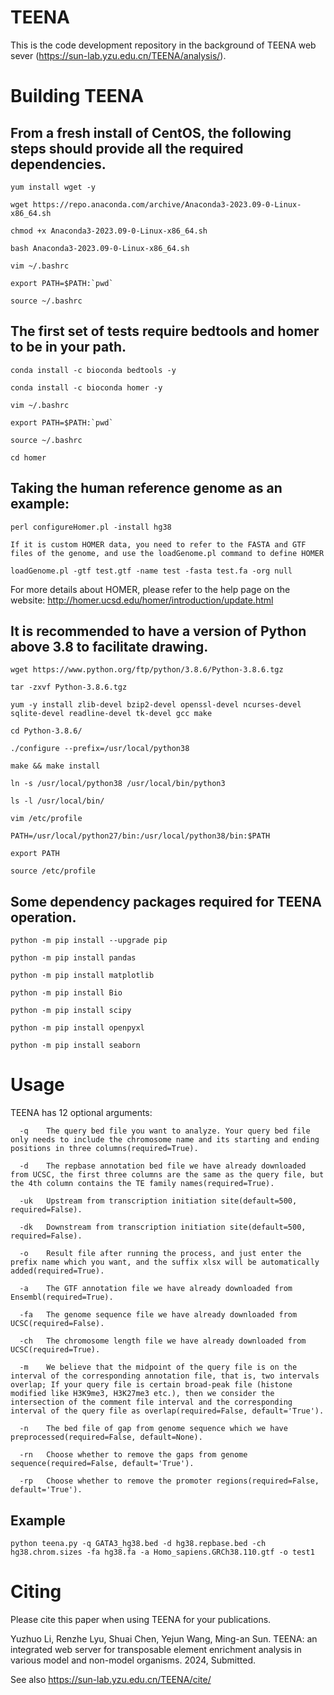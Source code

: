 # TEENA

This is the code development repository in the background of TEENA web sever (https://sun-lab.yzu.edu.cn/TEENA/analysis/).  

# Building TEENA  

From a fresh install of CentOS, the following steps should provide all the required dependencies.  
------------------------------------------------------------------------------------------------  
```
yum install wget -y  

wget https://repo.anaconda.com/archive/Anaconda3-2023.09-0-Linux-x86_64.sh  

chmod +x Anaconda3-2023.09-0-Linux-x86_64.sh  

bash Anaconda3-2023.09-0-Linux-x86_64.sh  

vim ~/.bashrc  

export PATH=$PATH:`pwd`   

source ~/.bashrc
```

The first set of tests require bedtools and homer to be in your path.  
------------------------------------------------------------------------------------------------
```
conda install -c bioconda bedtools -y  

conda install -c bioconda homer -y  

vim ~/.bashrc  

export PATH=$PATH:`pwd`   

source ~/.bashrc  

cd homer  
```

Taking the human reference genome as an example:  
------------------------------------------------------------------------------------------------
```
perl configureHomer.pl -install hg38  

If it is custom HOMER data, you need to refer to the FASTA and GTF files of the genome, and use the loadGenome.pl command to define HOMER  

loadGenome.pl -gtf test.gtf -name test -fasta test.fa -org null
```

For more details about HOMER, please refer to the help page on the website: http://homer.ucsd.edu/homer/introduction/update.html  


It is recommended to have a version of Python above 3.8 to facilitate drawing.  
------------------------------------------------------------------------------------------------
```
wget https://www.python.org/ftp/python/3.8.6/Python-3.8.6.tgz  

tar -zxvf Python-3.8.6.tgz  

yum -y install zlib-devel bzip2-devel openssl-devel ncurses-devel sqlite-devel readline-devel tk-devel gcc make  

cd Python-3.8.6/  

./configure --prefix=/usr/local/python38  

make && make install  

ln -s /usr/local/python38 /usr/local/bin/python3  

ls -l /usr/local/bin/  

vim /etc/profile  

PATH=/usr/local/python27/bin:/usr/local/python38/bin:$PATH  

export PATH  

source /etc/profile
```


Some dependency packages required for TEENA operation.  
------------------------------------------------------------------------------------------------
```
python -m pip install --upgrade pip  

python -m pip install pandas  

python -m pip install matplotlib  

python -m pip install Bio  

python -m pip install scipy  

python -m pip install openpyxl  

python -m pip install seaborn  
```



  
# Usage  

TEENA has 12 optional arguments:  
```
  -q	The query bed file you want to analyze. Your query bed file only needs to include the chromosome name and its starting and ending positions in three columns(required=True).  

  -d 	The repbase annotation bed file we have already downloaded from UCSC, the first three columns are the same as the query file, but the 4th column contains the TE family names(required=True).  
  
  -uk 	Upstream from transcription initiation site(default=500, required=False).  
  
  -dk	Downstream from transcription initiation site(default=500, required=False).  
  
  -o 	Result file after running the process, and just enter the prefix name which you want, and the suffix xlsx will be automatically added(required=True).  
  
  -a	The GTF annotation file we have already downloaded from Ensembl(required=True).  
  
  -fa	The genome sequence file we have already downloaded from UCSC(required=False).  
  
  -ch	The chromosome length file we have already downloaded from UCSC(required=True).  
  
  -m	We believe that the midpoint of the query file is on the interval of the corresponding annotation file, that is, two intervals overlap; If your query file is certain broad-peak file (histone modified like H3K9me3, H3K27me3 etc.), then we consider the intersection of the comment file interval and the corresponding interval of the query file as overlap(required=False, default='True').  
  
  -n	The bed file of gap from genome sequence which we have preprocessed(required=False, default=None).  
  
  -rn	Choose whether to remove the gaps from genome sequence(required=False, default='True').  
  
  -rp	Choose whether to remove the promoter regions(required=False, default='True').
```

Example  
------------------------------------------------------------------------------------------------
```
python teena.py -q GATA3_hg38.bed -d hg38.repbase.bed -ch hg38.chrom.sizes -fa hg38.fa -a Homo_sapiens.GRCh38.110.gtf -o test1
```


  
# Citing  

Please cite this paper when using TEENA for your publications.  

Yuzhuo Li, Renzhe Lyu, Shuai Chen, Yejun Wang, Ming-an Sun. TEENA: an integrated web server for transposable element enrichment analysis in various model and non-model organisms. 2024, Submitted.  

See also https://sun-lab.yzu.edu.cn/TEENA/cite/
